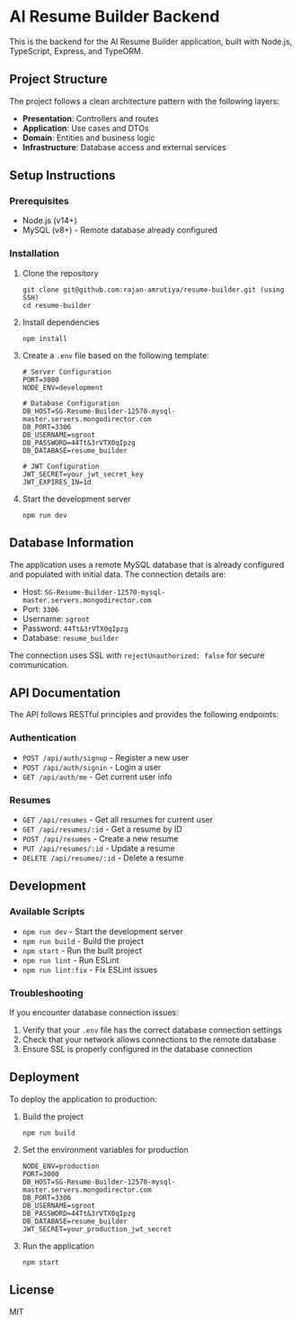 # AI Resume Builder Backend

This is the backend for the AI Resume Builder application, built with Node.js, TypeScript, Express, and TypeORM.

## Project Structure

The project follows a clean architecture pattern with the following layers:

- **Presentation**: Controllers and routes
- **Application**: Use cases and DTOs
- **Domain**: Entities and business logic
- **Infrastructure**: Database access and external services

## Setup Instructions

### Prerequisites

- Node.js (v14+)
- MySQL (v8+) - Remote database already configured

### Installation

1. Clone the repository
   ```
   git clone git@github.com:rajan-amrutiya/resume-builder.git (using SSH)
   cd resume-builder
   ```

2. Install dependencies
   ```
   npm install
   ```

3. Create a `.env` file based on the following template:
   ```
   # Server Configuration
   PORT=3000
   NODE_ENV=development

   # Database Configuration
   DB_HOST=SG-Resume-Builder-12570-mysql-master.servers.mongodirector.com
   DB_PORT=3306
   DB_USERNAME=sgroot
   DB_PASSWORD=44Tt&3rVTX0qIpzg
   DB_DATABASE=resume_builder

   # JWT Configuration
   JWT_SECRET=your_jwt_secret_key
   JWT_EXPIRES_IN=1d
   ```

4. Start the development server
   ```
   npm run dev
   ```

## Database Information

The application uses a remote MySQL database that is already configured and populated with initial data. The connection details are:

- Host: `SG-Resume-Builder-12570-mysql-master.servers.mongodirector.com`
- Port: `3306`
- Username: `sgroot`
- Password: `44Tt&3rVTX0qIpzg`
- Database: `resume_builder`

The connection uses SSL with `rejectUnauthorized: false` for secure communication.

## API Documentation

The API follows RESTful principles and provides the following endpoints:

### Authentication

- `POST /api/auth/signup` - Register a new user
- `POST /api/auth/signin` - Login a user
- `GET /api/auth/me` - Get current user info

### Resumes

- `GET /api/resumes` - Get all resumes for current user
- `GET /api/resumes/:id` - Get a resume by ID
- `POST /api/resumes` - Create a new resume
- `PUT /api/resumes/:id` - Update a resume
- `DELETE /api/resumes/:id` - Delete a resume

## Development

### Available Scripts

- `npm run dev` - Start the development server
- `npm run build` - Build the project
- `npm start` - Run the built project
- `npm run lint` - Run ESLint
- `npm run lint:fix` - Fix ESLint issues

### Troubleshooting

If you encounter database connection issues:

1. Verify that your `.env` file has the correct database connection settings
2. Check that your network allows connections to the remote database
3. Ensure SSL is properly configured in the database connection

## Deployment

To deploy the application to production:

1. Build the project
   ```
   npm run build
   ```

2. Set the environment variables for production
   ```
   NODE_ENV=production
   PORT=3000
   DB_HOST=SG-Resume-Builder-12570-mysql-master.servers.mongodirector.com
   DB_PORT=3306
   DB_USERNAME=sgroot
   DB_PASSWORD=44Tt&3rVTX0qIpzg
   DB_DATABASE=resume_builder
   JWT_SECRET=your_production_jwt_secret
   ```

3. Run the application
   ```
   npm start
   ```

## License

MIT 